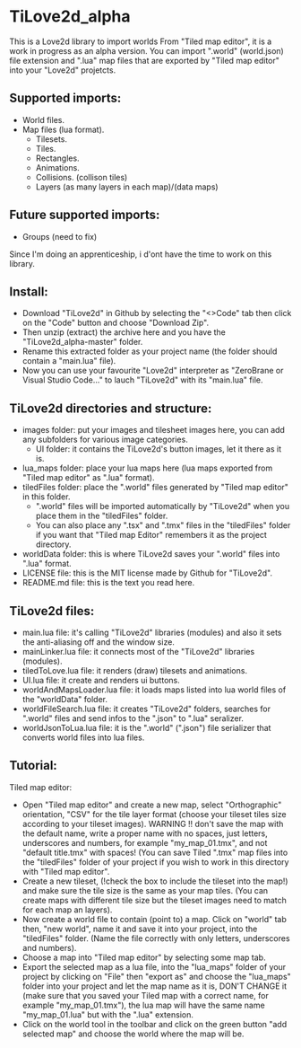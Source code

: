 # TiLove2d_alpha
This is a Love2d library to import worlds From "Tiled map editor", it is a work in progress as an alpha version.
You can import ".world" (world.json) file extension and ".lua" map files that are exported by "Tiled map editor" into your "Love2d" projetcts.

Supported imports:
------------------
- World files.
- Map files (lua format).
  - Tilesets.
  - Tiles.
  - Rectangles.
  - Animations.
  - Collisions. (collison tiles)
  - Layers (as many layers in each map)/(data maps)

Future supported imports:
-------------------------
- Groups (need to fix)

Since I'm doing an apprenticeship, i d'ont have the time to work on this library.

Install:
--------
- Download "TiLove2d" in Github by selecting the "<>Code" tab then click on the "Code" button and choose "Download Zip".
- Then unzip (extract) the archive here and you have the "TiLove2d_alpha-master" folder.
- Rename this extracted folder as your project name (the folder should contain a "main.lua" file).
- Now you can use your favourite "Love2d" interpreter as "ZeroBrane or Visual Studio Code..." to lauch "TiLove2d" with its "main.lua" file.

TiLove2d directories and structure:
-----------------------------------
- images folder: put your images and tilesheet images here, you can add any subfolders for various image categories.
  - UI folder: it contains the TiLove2d's button images, let it there as it is.
- lua_maps folder: place your lua maps here (lua maps exported from "Tiled map editor" as ".lua" format).
- tiledFiles folder: place the ".world" files generated by "Tiled map editor" in this folder.
  - ".world" files will be imported automatically by "TiLove2d" when you place them in the "tiledFiles" folder.
  - You can also place any ".tsx" and ".tmx" files in the "tiledFiles" folder if you want that "Tiled map Editor" remembers it as the project directory.
- worldData folder: this is where TiLove2d saves your ".world" files into ".lua" format.
- LICENSE file: this is the MIT license made by Github for "TiLove2d".
- README.md file: this is the text you read here.

TiLove2d files:
---------------
- main.lua file: it's calling "TiLove2d" libraries (modules) and also it sets the anti-aliasing off and the window size.
- mainLinker.lua file: it connects most of the "TiLove2d" libraries (modules).
- tiledToLove.lua file: it renders (draw) tilesets and animations.
- UI.lua file: it create and renders ui buttons.
- worldAndMapsLoader.lua file: it loads maps listed into lua world files of the "worldData" folder.
- worldFileSearch.lua file: it creates "TiLove2d" folders, searches for ".world" files and send infos to the ".json" to ".lua" seralizer.
- worldJsonToLua.lua file: it is the ".world" (".json") file serializer that converts world files into lua files.

Tutorial:
---------
Tiled map editor:
- Open "Tiled map editor" and create a new map, select "Orthographic" orientation, "CSV" for the tile layer format (choose your tileset tiles size according to your tileset images). WARNING !! don't save the map with the default name, write a proper name with no spaces, just letters, underscores and numbers, for example "my_map_01.tmx", and not "default title.tmx" with spaces! (You can save Tiled ".tmx" map files into the "tiledFiles" folder of your project if you wish to work in this directory with "Tiled map editor".
- Create a new tileset, (!check the box to include the tileset into the map!) and make sure the tile size is the same as your map tiles. (You can create maps with different tile size but the tileset images need to match for each map an layers).
- Now create a world file to contain (point to) a map. Click on "world" tab then, "new world", name it and save it into your project, into the "tiledFiles" folder. (Name the file correctly with only letters, underscores and numbers).
- Choose a map into "Tiled map editor" by selecting some map tab.
- Export the selected map as a lua file, into the "lua_maps" folder of your project by clicking on "File" then "export as" and choose the "lua_maps" folder into your project and let the map name as it is, DON'T CHANGE it (make sure that you saved your Tiled map with a correct name, for example "my_map_01.tmx"), the lua map will have the same name "my_map_01.lua" but with the ".lua" extension.
- Click on the world tool in the toolbar and click on the green button "add selected map" and choose the world where the map will be.
